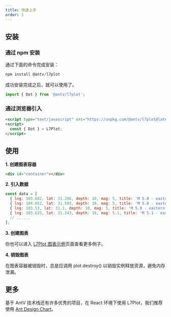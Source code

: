 ```yaml
---
title: 快速上手
order: 1
---
```


## 安装

### 通过 npm 安装

通过下面的命令完成安装：

```js
npm install @antv/l7plot
```

成功安装完成之后，就可以使用了。

```js
import { Dot } from '@antv/l7plot';
```

### 通过浏览器引入

```html
<script type="text/javascript" src="https://unpkg.com/@antv/l7plot@latest/dist/umd/l7plot.min.js"></script>
<script>
  const { Dot } = L7Plot;
</script>
```

## 使用

**1. 创建图表容器**

```html
<div id="container"></div>
```

**2. 引入数据**

```js
const data = [
  { lng: 103.682, lat: 31.206, depth: 10, mag: 5, title: 'M 5.0 - eastern Sichuan, China' },
  { lng: 104.052, lat: 31.503, depth: 10, mag: 5, title: 'M 5.0 - eastern Sichuan, China' },
  { lng: 103.53, lat: 31.1, depth: 10, mag: 5, title: 'M 5.0 - eastern Sichuan, China' },
  { lng: 103.625, lat: 31.243, depth: 10, mag: 5.1, title: 'M 5.1 - eastern Sichuan, China' },
  // ......
];
```

**3. 创建图表**

<playground path='dot/bobble/demo/earthquake-level.ts'></playground>

你也可以进入 [L7Plot 图表示例](/zh/examples/gallery)页面查看更多例子。

**4. 销毁图表**

在图表容器被销毁时，总是应调用 plot.destroy() 以销毁实例释放资源，避免内存泄漏。

## 更多

基于 AntV 技术栈还有许多优秀的项目，在 React 环境下使用 L7Plot，我们推荐使用 [Ant Design Chart](https://charts.ant.design)。
